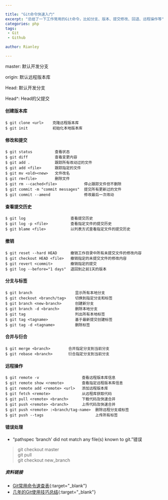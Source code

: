 ```yaml
---

title: "Git命令快速入门"
excerpt: "总结了一下工作常用的Git命令，比如分支、版本、提交修改、回退、远程操作等"
categories: php
tags:
 - Git
 - Github

author: Rianley

---
```

master: 默认开发分支

origin: 默认远程版本库

Head: 默认开发分支

Head^: Head的父提交

#### 创建版本库
	$ git clone <url>    克隆远程版本库
	$ git init           初始化本地版本库

#### 修改和提交
	$ git status          查看状态
	$ git diff            查看变更内容
	$ git add .           跟踪所有改动过的文件
	$ git add <file>      跟踪指定的文件
	$ git mv <old><new>   文件改名
	$ git rm<file>        删除文件
	$ git rm --cached<file>            停止跟踪文件但不删除
	$ git commit -m "commit messages"  提交所有更新过的文件
	$ git commit --amend               修改最后一次改动

#### 查看提交历史
	$ git log                    查看提交历史
	$ git log -p <file>          查看指定文件的提交历史
	$ git blame <file>           以列表方式查看指定文件的提交历史

#### 撤销
	$ git reset --hard HEAD      撤销工作目录中所有未提交文件的修改内容
	$ git checkout HEAD <file>   撤销指定的未提交文件的修改内容
	$ git revert <commit>        撤销指定的提交
	$ git log --before="1 days"  退回到之前1天的版本

#### 分支与标签
	$ git branch                   显示所有本地分支
	$ git checkout <branch/tag>    切换到指定分支和标签
	$ git branch <new-branch>      创建新分支
	$ git branch -d <branch>       删除本地分支
	$ git tag                      列出所有本地标签
	$ git tag <tagname>            基于最新提交创建标签
	$ git tag -d <tagname>         删除标签

#### 合并与衍合
	$ git merge <branch>        合并指定分支到当前分支
	$ git rebase <branch>       衍合指定分支到当前分支

#### 远程操作
	$ git remote -v                   查看远程版本库信息
	$ git remote show <remote>        查看指定远程版本库信息
	$ git remote add <remote> <url>   添加远程版本库
	$ git fetch <remote>              从远程库获取代码
	$ git pull <remote> <branch>      下载代码及快速合并
	$ git push <remote> <branch>      上传代码及快速合并
	$ git push <remote> :<branch/tag-name>  删除远程分支或标签
	$ git push --tags                       上传所有标签

#### 错误处理
* “pathspec ‘branch’ did not match any file(s) known to git.”错误

>git checkout master  
git pull  
git checkout new_branch

##### 资料链接
* [Git常用命令速查表](http://painterlin.com/2015/01/30/Git-Resources.html/){:target="_blank"}
* [几年的Git使用技巧总结](http://www.codeceo.com/article/git-tips-years.html/){:target="_blank"}
